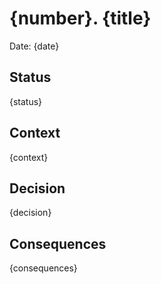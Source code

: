 # {number}. {title}

Date: {date}

## Status

{status}

## Context

{context}

## Decision

{decision}

## Consequences

{consequences}
